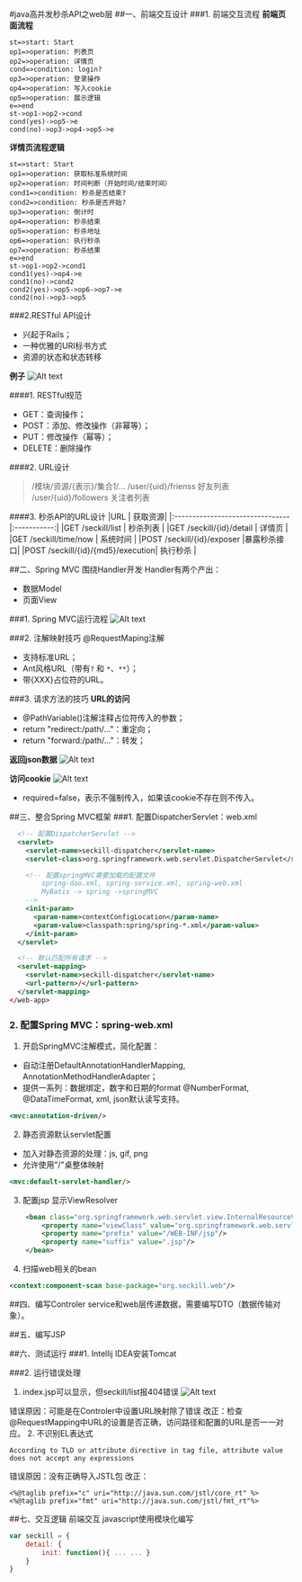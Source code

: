 #java高并发秒杀API之web层
##一、前端交互设计
###1. 前端交互流程
**前端页面流程**
``` flow
st=>start: Start
op1=>operation: 列表页
op2=>operation: 详情页
cond=>condition: login?
op3=>operation: 登录操作
op4=>operation: 写入cookie
op5=>operation: 展示逻辑
e=>end
st->op1->op2->cond
cond(yes)->op5->e
cond(no)->op3->op4->op5->e
```
**详情页流程逻辑**
``` flow
st=>start: Start
op1=>operation: 获取标准系统时间
op2=>operation: 时间判断（开始时间/结束时间）
cond1=>condition: 秒杀是否结束?
cond2=>condition: 秒杀是否开始?
op3=>operation: 倒计时
op4=>operation: 秒杀结束
op5=>operation: 秒杀地址
op6=>operation: 执行秒杀
op7=>operation: 秒杀结果
e=>end
st->op1->op2->cond1
cond1(yes)->op4->e
cond1(no)->cond2
cond2(yes)->op5->op6->op7->e
cond2(no)->op3->op5
```

###2.RESTful API设计
- 兴起于Rails；
- 一种优雅的URI标书方式
- 资源的状态和状态转移

**例子**
![Alt text](./SSM-restful.png)

####1. RESTful规范
- GET：查询操作；
- POST：添加、修改操作（非幂等）；
- PUT：修改操作（幂等）；
- DELETE：删除操作

####2. URL设计
> /模块/资源/{表示}/集合1/...
> /user/{uid}/frienss   好友列表
> /user/{uid}/followers  关注者列表

####3. 秒杀API的URL设计
|URL                               | 获取资源|
|:--------------------------------|:-----------:|
|GET /seckill/list                 | 秒杀列表 |
|GET /seckill/{id}/detail          | 详情页   |
|GET /seckill/time/now             | 系统时间  |
|POST /seckill/{id}/exposer        |暴露秒杀接口|
|POST /seckill/{id}/{md5}/execution| 执行秒杀  |

##二、Spring MVC
围绕Handler开发
Handler有两个产出：
- 数据Model
- 页面View

###1. Spring MVC运行流程
![Alt text](./SSM-web.png)

###2. 注解映射技巧
@RequestMaping注解
- 支持标准URL；
- Ant风格URL（带有`?` 和 `*`、`**`）；
- 带{XXX}占位符的URL。

###3. 请求方法的技巧
**URL的访问**
- @PathVariable()注解注释占位符传入的参数；
- return "redirect:/path/..."：重定向；
- return "forward:/path/..."：转发；

**返回json数据**
![Alt text](./SSM-web-1.png)

**访问cookie**
![Alt text](./SSM-web-2.png)
- required=false，表示不强制传入，如果该cookie不存在则不传入。

##三、整合Spring MVC框架
###1. 配置DispatcherServlet：web.xml
``` xml
  <!-- 配置DispatcherServlet -->
  <servlet>
    <servlet-name>seckill-dispatcher</servlet-name>
    <servlet-class>org.springframework.web.servlet.DispatcherServlet</servlet-class>

    <!-- 配置springMVC需要加载的配置文件
        spring-dao.xml, spring-service.xml, spring-web.xml
        MyBatis -> spring ->springMVC
    -->
    <init-param>
      <param-name>contextConfigLocation</param-name>
      <param-value>classpath:spring/spring-*.xml</param-value>
    </init-param>
  </servlet>

  <!-- 默认匹配所有请求 -->
  <servlet-mapping>
    <servlet-name>seckill-dispatcher</servlet-name>
    <url-pattern>/</url-pattern>
  </servlet-mapping>
</web-app>
```

### 2. 配置Spring MVC：spring-web.xml
1. 开启SpringMVC注解模式，简化配置：
- 自动注册DefaultAnnotationHandlerMapping, AnnotationMethodHandlerAdapter；
- 提供一系列：数据绑定，数字和日期的format @NumberFormat, @DataTimeFormat, xml, json默认读写支持。

``` xml
<mvc:annotation-driven/>
```

2. 静态资源默认servlet配置
- 加入对静态资源的处理：js, gif, png
- 允许使用"/"桌整体映射

``` xml
<mvc:default-servlet-handler/>
```

3. 配置jsp 显示ViewResolver
``` xml
    <bean class="org.springframework.web.servlet.view.InternalResourceViewResolver">
        <property name="viewClass" value="org.springframework.web.servlet.view.JstlView"/>
        <property name="prefix" value="/WEB-INF/jsp"/>
        <property name="suffix" value=".jsp"/>
    </bean>
```

4. 扫描web相关的bean
``` xml
<context:component-scan base-package="org.seckill.web"/>
```

##四、编写Controler
service和web层传递数据，需要编写DTO（数据传输对象）。

##五、编写JSP

##六、测试运行
###1. Intellij IDEA安装Tomcat


###2. 运行错误处理
1. index.jsp可以显示，但seckill/list报404错误
![Alt text](./SSM-web-err-1.PNG)

错误原因：可能是在Controler中设置URL映射除了错误
改正：检查@RequestMapping中URL的设置是否正确，访问路径和配置的URL是否一一对应。
2. 不识别EL表达式
```
According to TLD or attribute directive in tag file, attribute value does not accept any expressions
```
错误原因：没有正确导入JSTL包
改正：
```
<%@taglib prefix="c" uri="http://java.sun.com/jstl/core_rt" %>
<%@taglib prefix="fmt" uri="http://java.sun.com/jstl/fmt_rt"%>
```

##七、交互逻辑
前端交互
javascript使用模块化编写
``` javascript
var seckill = {
	detail: {
		init: function(){ ... ... }
	}
}
```